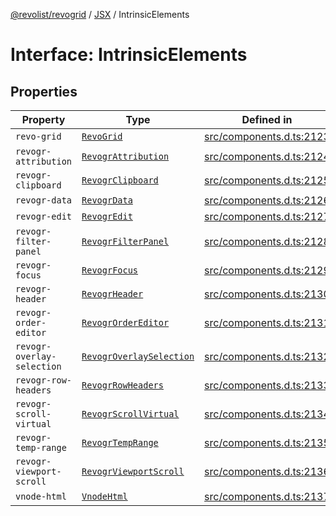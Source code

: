 [@revolist/revogrid](README.md) / [JSX](Namespace.JSX.md) / IntrinsicElements

# Interface: IntrinsicElements

## Properties

| Property | Type | Defined in |
| ------ | ------ | ------ |
| `revo-grid` | [`RevoGrid`](JSX.Interface.RevoGrid.md) | [src/components.d.ts:2123](https://github.com/revolist/revogrid/blob/786bfc578aeb724125d022c69d878eb830c54a23/src/components.d.ts#L2123) |
| `revogr-attribution` | [`RevogrAttribution`](JSX.Interface.RevogrAttribution.md) | [src/components.d.ts:2124](https://github.com/revolist/revogrid/blob/786bfc578aeb724125d022c69d878eb830c54a23/src/components.d.ts#L2124) |
| `revogr-clipboard` | [`RevogrClipboard`](JSX.Interface.RevogrClipboard.md) | [src/components.d.ts:2125](https://github.com/revolist/revogrid/blob/786bfc578aeb724125d022c69d878eb830c54a23/src/components.d.ts#L2125) |
| `revogr-data` | [`RevogrData`](JSX.Interface.RevogrData.md) | [src/components.d.ts:2126](https://github.com/revolist/revogrid/blob/786bfc578aeb724125d022c69d878eb830c54a23/src/components.d.ts#L2126) |
| `revogr-edit` | [`RevogrEdit`](JSX.Interface.RevogrEdit.md) | [src/components.d.ts:2127](https://github.com/revolist/revogrid/blob/786bfc578aeb724125d022c69d878eb830c54a23/src/components.d.ts#L2127) |
| `revogr-filter-panel` | [`RevogrFilterPanel`](JSX.Interface.RevogrFilterPanel.md) | [src/components.d.ts:2128](https://github.com/revolist/revogrid/blob/786bfc578aeb724125d022c69d878eb830c54a23/src/components.d.ts#L2128) |
| `revogr-focus` | [`RevogrFocus`](JSX.Interface.RevogrFocus.md) | [src/components.d.ts:2129](https://github.com/revolist/revogrid/blob/786bfc578aeb724125d022c69d878eb830c54a23/src/components.d.ts#L2129) |
| `revogr-header` | [`RevogrHeader`](JSX.Interface.RevogrHeader.md) | [src/components.d.ts:2130](https://github.com/revolist/revogrid/blob/786bfc578aeb724125d022c69d878eb830c54a23/src/components.d.ts#L2130) |
| `revogr-order-editor` | [`RevogrOrderEditor`](JSX.Interface.RevogrOrderEditor.md) | [src/components.d.ts:2131](https://github.com/revolist/revogrid/blob/786bfc578aeb724125d022c69d878eb830c54a23/src/components.d.ts#L2131) |
| `revogr-overlay-selection` | [`RevogrOverlaySelection`](JSX.Interface.RevogrOverlaySelection.md) | [src/components.d.ts:2132](https://github.com/revolist/revogrid/blob/786bfc578aeb724125d022c69d878eb830c54a23/src/components.d.ts#L2132) |
| `revogr-row-headers` | [`RevogrRowHeaders`](JSX.Interface.RevogrRowHeaders.md) | [src/components.d.ts:2133](https://github.com/revolist/revogrid/blob/786bfc578aeb724125d022c69d878eb830c54a23/src/components.d.ts#L2133) |
| `revogr-scroll-virtual` | [`RevogrScrollVirtual`](JSX.Interface.RevogrScrollVirtual.md) | [src/components.d.ts:2134](https://github.com/revolist/revogrid/blob/786bfc578aeb724125d022c69d878eb830c54a23/src/components.d.ts#L2134) |
| `revogr-temp-range` | [`RevogrTempRange`](JSX.Interface.RevogrTempRange.md) | [src/components.d.ts:2135](https://github.com/revolist/revogrid/blob/786bfc578aeb724125d022c69d878eb830c54a23/src/components.d.ts#L2135) |
| `revogr-viewport-scroll` | [`RevogrViewportScroll`](JSX.Interface.RevogrViewportScroll.md) | [src/components.d.ts:2136](https://github.com/revolist/revogrid/blob/786bfc578aeb724125d022c69d878eb830c54a23/src/components.d.ts#L2136) |
| `vnode-html` | [`VnodeHtml`](JSX.Interface.VnodeHtml.md) | [src/components.d.ts:2137](https://github.com/revolist/revogrid/blob/786bfc578aeb724125d022c69d878eb830c54a23/src/components.d.ts#L2137) |
